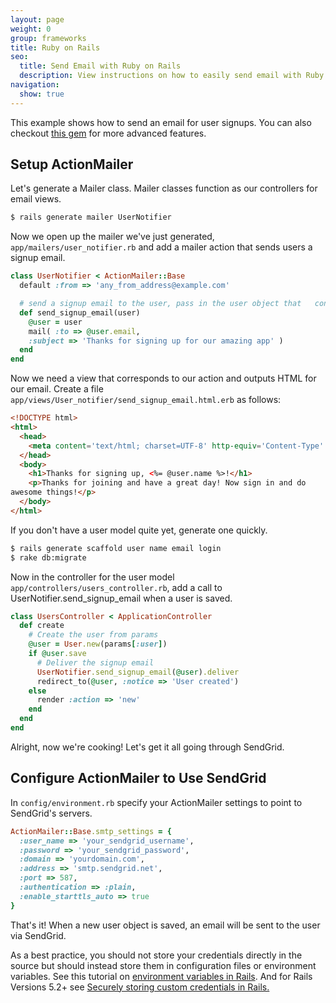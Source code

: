 ```yaml
---
layout: page
weight: 0
group: frameworks
title: Ruby on Rails
seo:
  title: Send Email with Ruby on Rails
  description: View instructions on how to easily send email with Ruby on Rails using SendGrid, by setting up setting up ActionMailer or using a gem.
navigation:
  show: true
---
```

  
This example shows how to send an email for user signups. You can also checkout <a href='https://github.com/sendgrid/sendgrid-ruby'>this gem</a> for more advanced features.

## Setup ActionMailer

Let's generate a Mailer class. Mailer classes function as our
controllers for email views.

``` bash
$ rails generate mailer UserNotifier
```

Now we open up the mailer we've just generated, `app/mailers/user_notifier.rb` and add a mailer action that sends users a signup email.

``` ruby
class UserNotifier < ActionMailer::Base
  default :from => 'any_from_address@example.com'

  # send a signup email to the user, pass in the user object that   contains the user's email address
  def send_signup_email(user)
    @user = user
    mail( :to => @user.email,
    :subject => 'Thanks for signing up for our amazing app' )
  end
end
``` 

Now we need a view that corresponds to our action and outputs HTML for our email. Create a file `app/views/User_notifier/send_signup_email.html.erb` as follows:

``` html
<!DOCTYPE html>
<html>
  <head>
    <meta content='text/html; charset=UTF-8' http-equiv='Content-Type' />
  </head>
  <body>
    <h1>Thanks for signing up, <%= @user.name %>!</h1>
    <p>Thanks for joining and have a great day! Now sign in and do
awesome things!</p>
  </body>
</html>
```

If you don't have a user model quite yet, generate one quickly.

``` bash
$ rails generate scaffold user name email login
$ rake db:migrate
```
Now in the controller for the user model `app/controllers/users_controller.rb`, add a call to UserNotifier.send_signup_email when a user is saved.

``` ruby
class UsersController < ApplicationController
  def create
    # Create the user from params
    @user = User.new(params[:user])
    if @user.save
      # Deliver the signup email
      UserNotifier.send_signup_email(@user).deliver
      redirect_to(@user, :notice => 'User created')
    else
      render :action => 'new'
    end
  end
end
```

Alright, now we're cooking! Let's get it all going through SendGrid.

## Configure ActionMailer to Use SendGrid

In `config/environment.rb` specify your ActionMailer settings to point to SendGrid's servers.

``` ruby
ActionMailer::Base.smtp_settings = {
  :user_name => 'your_sendgrid_username',
  :password => 'your_sendgrid_password',
  :domain => 'yourdomain.com',
  :address => 'smtp.sendgrid.net',
  :port => 587,
  :authentication => :plain,
  :enable_starttls_auto => true
}
``` 
That's it! When a new user object is saved, an email will be sent to
the user via SendGrid.

<call-out type="warning">

As a best practice, you should not store your credentials directly in
the source but should instead store them in configuration files or
environment variables. See this tutorial on <a
  href='http://railsapps.github.io/rails-environment-variables.html'>environment
  variables in Rails</a>. And for Rails Versions 5.2+ see <a href='https://guides.rubyonrails.org/security.html#custom-credentials'>Securely storing custom credentials in Rails.</a>

</call-out>
